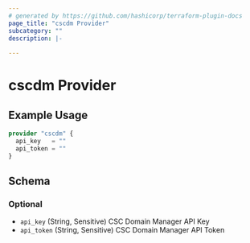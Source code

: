 ```yaml
---
# generated by https://github.com/hashicorp/terraform-plugin-docs
page_title: "cscdm Provider"
subcategory: ""
description: |-
  
---
```


# cscdm Provider



## Example Usage

```terraform
provider "cscdm" {
  api_key   = ""
  api_token = ""
}
```

<!-- schema generated by tfplugindocs -->
## Schema

### Optional

- `api_key` (String, Sensitive) CSC Domain Manager API Key
- `api_token` (String, Sensitive) CSC Domain Manager API Token
